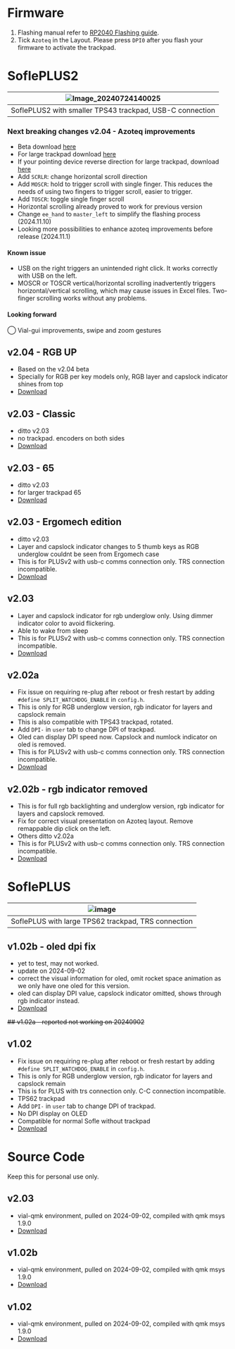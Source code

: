 # Firmware
1. Flashing manual refer to [RP2040 Flashing guide](https://github.com/superxc3/xcmkb/blob/main/list%20of%20items/list%20of%20keyboards/60percent/sofle/sofleplus/flashingboard.md).
2. Tick `Azoteq` in the Layout. Please press `DPI0` after you flash your firmware to activate the trackpad.


# SoflePLUS2
|![Image_20240724140025](https://github.com/user-attachments/assets/7db5fc4e-b2d2-4977-9250-ff7491b30f86)|
|:--:|
|SoflePLUS2 with smaller TPS43 trackpad, USB-C connection|

### Next breaking changes v2.04 - Azoteq improvements
- Beta download [here](https://cdn.shopify.com/s/files/1/0691/8963/2259/files/xcmkb_sofleplus2_vialazo204.uf2?v=1730427148)
- For large trackpad download [here](https://cdn.shopify.com/s/files/1/0691/8963/2259/files/xcmkb_sofleplus2_vialazo204L.uf2?v=1731074577)
- If your pointing device reverse direction for large trackpad, download [here](https://cdn.shopify.com/s/files/1/0691/8963/2259/files/xcmkb_sofleplus2_vialazo204LR.uf2?v=1731074561)
- Add `SCRLR`: change horizontal scroll direction
- Add `MOSCR`: hold to trigger scroll with single finger. This reduces the needs of using two fingers to trigger scroll, easier to trigger.
- Add `TOSCR`: toggle single finger scroll
- Horizontal scrolling already proved to work for previous version
- Change `ee_hand` to `master_left` to simplify the flashing process (2024.11.10)
- Looking more possibilities to enhance azoteq improvements before release (2024.11.1) <br>

#### Known issue
- USB on the right triggers an unintended right click. It works correctly with USB on the left.
- MOSCR or TOSCR vertical/horizontal scrolling inadvertently triggers horizontal/vertical scrolling, which may cause issues in Excel files. Two-finger scrolling works without any problems.

#### Looking forward
◯ Vial-gui improvements, swipe and zoom gestures

## v2.04 - RGB UP 
- Based on the v2.04 beta
- Specially for RGB per key models only, RGB layer and capslock indicator shines from top
- [Download](https://cdn.shopify.com/s/files/1/0691/8963/2259/files/xcmkb_sofleplus2_vialazo204-rgbup.uf2?v=1732152745)

## v2.03 - Classic
- ditto v2.03
- no trackpad. encoders on both sides
- [Download](https://cdn.shopify.com/s/files/1/0691/8963/2259/files/xcmkb_sofleplus2_vialazo203c.uf2?v=1731074764)

## v2.03 - 65
- ditto v2.03
- for larger trackpad 65
- [Download](https://drive.google.com/file/d/18joRFv1wW972N29pvW-bzpu7NB4XBwVa/view?usp=drive_link)

## v2.03 - Ergomech edition
- ditto v2.03
- Layer and capslock indicator changes to 5 thumb keys as RGB underglow couldnt be seen from Ergomech case
- This is for PLUSv2 with usb-c comms connection only. TRS connection incompatible.
- [Download](https://drive.google.com/file/d/1uCtHUZd_OpgFgbz7Knq8WT9mL4aBS1Ek/view?usp=drive_link)

## v2.03 
- Layer and capslock indicator for rgb underglow only. Using dimmer indicator color to avoid flickering.
- Able to wake from sleep
- This is for PLUSv2 with usb-c comms connection only. TRS connection incompatible.
- [Download](https://drive.google.com/file/d/1c0jsC7wQanfzKTrb11KxgmNjGjE4YRMC/view?usp=sharing)

## v2.02a 
- Fix issue on requiring re-plug after reboot or fresh restart by adding `#define SPLIT_WATCHDOG_ENABLE` in `config.h`.
- This is only for RGB underglow version, rgb indicator for layers and capslock remain
- This is also compatible with TPS43 trackpad, rotated.
- Add `DPI-` in `user` tab to change DPI of trackpad.
- Oled can display DPI speed now. Capslock and numlock indicator on oled is removed.
- This is for PLUSv2 with usb-c comms connection only. TRS connection incompatible.
- [Download](https://drive.google.com/file/d/1DG-7HxZxbw7_mIyUtNQ17sIe1OhCStHt/view?usp=drive_link)

## v2.02b - rgb indicator removed
- This is for full rgb backlighting and underglow version, rgb indicator for layers and capslock removed.
- Fix for correct visual presentation on Azoteq layout. Remove remappable dip click on the left.
- Others ditto v2.02a
- This is for PLUSv2 with usb-c comms connection only. TRS connection incompatible.
- [Download](https://drive.google.com/file/d/1CPBPp-_daynmbj_SM6n5wjifNQDMn945/view?usp=drive_link)

# SoflePLUS
|![image](https://github.com/user-attachments/assets/4bb93a8d-2606-4aae-afc8-74f1cbea852c)|
|:--:|
|SoflePLUS with large TPS62 trackpad, TRS connection|

## v1.02b - oled dpi fix
- yet to test, may not worked.
- update on 2024-09-02
- correct the visual information for oled, omit rocket space animation as we only have one oled for this version.
- oled can display DPI value, capslock indicator omitted, shows through rgb indicator instead.
- [Download](https://drive.google.com/file/d/1m-1oIWS8lbtKk6Lv-TwTBI517SpusS6L/view?usp=drive_link)

~~## v1.02a - reported not working on 20240902~~

## v1.02
- Fix issue on requiring re-plug after reboot or fresh restart by adding `#define SPLIT_WATCHDOG_ENABLE` in `config.h`.
- This is only for RGB underglow version, rgb indicator for layers and capslock remain
- This is for PLUS with trs connection only. C-C connection incompatible.
- TPS62 trackpad
- Add `DPI-` in `user` tab to change DPI of trackpad.
- No DPI display on OLED
- Compatible for normal Sofle without trackpad
- [Download](https://drive.google.com/file/d/1Rhh3cRpNw75QYf8Do9ucuipwj_ymHcOp/view?usp=drive_link)


  
# Source Code
Keep this for personal use only. 

## v2.03 
- vial-qmk environment, pulled on 2024-09-02, compiled with qmk msys 1.9.0
- [Download](https://drive.google.com/drive/folders/1OM-pccKEOvNtJggC9Q17KyIiNZYJbKfr?usp=drive_link)

## v1.02b
- vial-qmk environment, pulled on 2024-09-02, compiled with qmk msys 1.9.0
- [Download](https://drive.google.com/drive/folders/1XHns0GvEJjhrjjdFua79qMDN-CcppcxN?usp=drive_link)

## v1.02
- vial-qmk environment, pulled on 2024-09-02, compiled with qmk msys 1.9.0
- [Download](https://drive.google.com/drive/folders/1XHns0GvEJjhrjjdFua79qMDN-CcppcxN?usp=drive_link)


